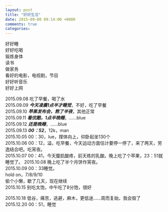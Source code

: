 ```yaml
---
layout: post
title: "好好生活"
date: 2015-09-08 09:14:00 +0800
comments: true
categories: 
---
```

好好睡  
好好吃喝  
锻炼身体  
读书  
做家务  
看好的电影，电视剧，节目  
好好听音乐  
好好上网  


2015.09.08 吃了早餐，喝了水  
2015.09.09 ***今天凌晨1点半才睡觉***，不好，吃了早餐  
2015.09.10 ***苹果发布会，熬了半夜***，其他正常  
2015.09.11 ***看优酷，1点半晚睡***，……blue  
2015.09.12 ***还是晚睡***，……blue  
2015.09.13 ***00：52***，12k，man  
2015.10.05 00：30，lue，撑体向上，仰卧起坐130个  
2015.10.06 00：12，溢，吃早餐，今天运动方面估计要停一停了，来了两天，劳逸结合吧。吃宵夜。  
2015.10.07 00：41，今天腹肌酸疼，前天练的乳酸。晚上吃了个苹果，23：51就睡觉了。
2015.10.08 晚上吃了半个月饼作宵夜。  
2015.10.09 00：33睡觉。  
hold on，7/8/9/10  
偷个小懒，歇了几天，现在继续  
2015.10.15 别吃太饱，中午吃了8分饱，很好  


2015.10.18 低谷，痛苦，逃避，麻木，更低迷……周而复始，我会毁了  
2015.12.20 00：51，睡觉
